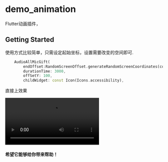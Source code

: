 # demo_animation

Flutter动画插件，

## Getting Started

使用方式比较简单，只需设定起始坐标，设置需要改变的空间即可.
```Dart
    AudioAllMicGift(
        endOffset:RandomScreenOffset.generateRandomScreenCoordinates(context),
        durationTime: 3000,
        offSetY: 100,
        childWidget: const Icon(Icons.accessibility),
```


直接上效果
<!-- ![mp4](/images/iShot_2023-05-18_15.46.37.mp4) -->
<video src=/images/iShot_2023-05-18_15.46.37.mp4></video>

#### 希望它能够给你带来帮助！